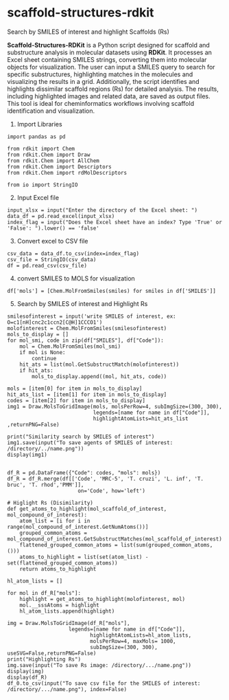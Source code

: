 # scaffold-structures-rdkit
Search  by SMILES of interest and highlight Scaffolds (Rs)

**Scaffold-Structures-RDKit** is a Python script designed for scaffold and substructure analysis in molecular datasets using **RDKit**. It processes an Excel sheet containing SMILES strings, converting them into molecular objects for visualization. The user can input a SMILES query to search for specific substructures, highlighting matches in the molecules and visualizing the results in a grid. Additionally, the script identifies and highlights dissimilar scaffold regions (Rs) for detailed analysis. The results, including highlighted images and related data, are saved as output files. This tool is ideal for cheminformatics workflows involving scaffold identification and visualization.


1. Import Libraries
```
import pandas as pd

from rdkit import Chem
from rdkit.Chem import Draw
from rdkit.Chem import AllChem
from rdkit.Chem import Descriptors
from rdkit.Chem import rdMolDescriptors

from io import StringIO
```

2. Input Excel file
```
input_xlsx = input("Enter the directory of the Excel sheet: ")
data_df = pd.read_excel(input_xlsx)
index_flag = input("Does the Excel sheet have an index? Type 'True' or 'False': ").lower() == 'false'
```

3. Convert excel to CSV file
```
csv_data = data_df.to_csv(index=index_flag)
csv_file = StringIO(csv_data)
df = pd.read_csv(csv_file)
```

4. convert SMILES to MOLS for visualization
```
df['mols'] = [Chem.MolFromSmiles(smiles) for smiles in df['SMILES']]
```

5. Search by SMILES of interest and Highlight Rs
```
smilesofinterest = input('write SMILES of interest, ex: O=c1[nH]cnc2c1ccn2[C@H]1CCCO1')
molofinterest = Chem.MolFromSmiles(smilesofinterest)
mols_to_display = []
for mol_smi, code in zip(df["SMILES"], df["Code"]):
    mol = Chem.MolFromSmiles(mol_smi)
    if mol is None:
        continue
    hit_ats = list(mol.GetSubstructMatch(molofinterest))
    if hit_ats:
        mols_to_display.append((mol, hit_ats, code))

mols = [item[0] for item in mols_to_display]
hit_ats_list = [item[1] for item in mols_to_display]
codes = [item[2] for item in mols_to_display]
img1 = Draw.MolsToGridImage(mols, molsPerRow=4, subImgSize=(300, 300), 
                            legends=[name for name in df["Code"]], 
                            highlightAtomLists=hit_ats_list ,returnPNG=False)

print("Similarity search by SMILES of interest")
img1.save(input("To save agents of SMILES of interest: /directory/../name.png"))
display(img1)


df_R = pd.DataFrame({"Code": codes, "mols": mols})
df_R = df_R.merge(df[['Code', 'MRC-5', 'T. cruzi', 'L. inf', 'T. bruc', 'T. rhod','PMM']], 
                       on='Code', how='left')

# Higlight Rs (Disimilarity)
def get_atoms_to_highlight(mol_scaffold_of_interest, mol_compound_of_interest):
    atom_list = [i for i in range(mol_compound_of_interest.GetNumAtoms())]
    grouped_common_atoms = mol_compound_of_interest.GetSubstructMatches(mol_scaffold_of_interest)
    flattened_grouped_common_atoms = list(sum(grouped_common_atoms, ()))
    atoms_to_highlight = list(set(atom_list) - set(flattened_grouped_common_atoms))
    return atoms_to_highlight

hl_atom_lists = []

for mol in df_R["mols"]:
    highlight = get_atoms_to_highlight(molofinterest, mol)
    mol.__sssAtoms = highlight
    hl_atom_lists.append(highlight)

img = Draw.MolsToGridImage(df_R["mols"], 
                    legends=[name for name in df["Code"]], 
                           highlightAtomLists=hl_atom_lists, 
                           molsPerRow=4, maxMols= 1000,
                           subImgSize=(300, 300), useSVG=False,returnPNG=False)
print("Highlighting Rs")
img.save(input("To save Rs image: /directory/.../name.png"))
display(img)
display(df_R)
df_0.to_csv(input("To save csv file for the SMILES of interest: /directory/.../name.png"), index=False)
```
